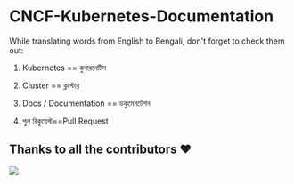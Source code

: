 # CNCF-Kubernetes-Documentation

While translating words from English to Bengali, don't forget to check them out:

1. Kubernetes == কুবারনেটিস

2. Cluster == ক্লাস্টার
3. Docs / Documentation == ডকুমেনটেশন
4. পুল রিকুয়েস্ট==Pull Request






## Thanks to all the contributors ❤️
<a href = "https://github.com/BRACU-Tech-Enthusiasts/CNCF-Kubernetes-Documentation/graphs/contributors">
  <img src = "https://contrib.rocks/image?repo=BRACU-Tech-Enthusiasts/CNCF-Kubernetes-Documentation"/>
</a>
